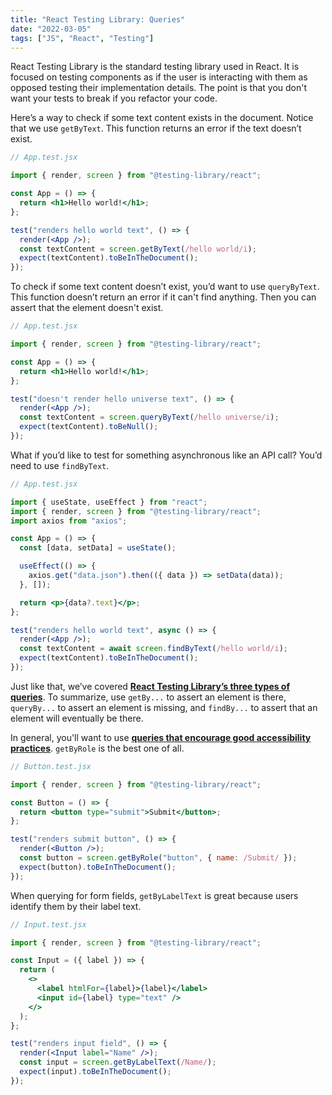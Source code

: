 ```yaml
---
title: "React Testing Library: Queries"
date: "2022-03-05"
tags: ["JS", "React", "Testing"]
---
```


React Testing Library is the standard testing library used in React. It is focused on testing components as if the user is interacting with them as opposed testing their implementation details. The point is that you don't want your tests to break if you refactor your code.

Here’s a way to check if some text content exists in the document. Notice that we use `getByText`. This function returns an error if the text doesn’t exist.

```jsx
// App.test.jsx

import { render, screen } from "@testing-library/react";

const App = () => {
  return <h1>Hello world!</h1>;
};

test("renders hello world text", () => {
  render(<App />);
  const textContent = screen.getByText(/hello world/i);
  expect(textContent).toBeInTheDocument();
});
```

To check if some text content doesn’t exist, you’d want to use `queryByText`. This function doesn’t return an error if it can't find anything. Then you can assert that the element doesn't exist.

```jsx
// App.test.jsx

import { render, screen } from "@testing-library/react";

const App = () => {
  return <h1>Hello world!</h1>;
};

test("doesn't render hello universe text", () => {
  render(<App />);
  const textContent = screen.queryByText(/hello universe/i);
  expect(textContent).toBeNull();
});
```

What if you’d like to test for something asynchronous like an API call? You’d need to use `findByText`.

```jsx
// App.test.jsx

import { useState, useEffect } from "react";
import { render, screen } from "@testing-library/react";
import axios from "axios";

const App = () => {
  const [data, setData] = useState();

  useEffect(() => {
    axios.get("data.json").then(({ data }) => setData(data));
  }, []);

  return <p>{data?.text}</p>;
};

test("renders hello world text", async () => {
  render(<App />);
  const textContent = await screen.findByText(/hello world/i);
  expect(textContent).toBeInTheDocument();
});
```

Just like that, we’ve covered **[React Testing Library’s three types of queries](https://testing-library.com/docs/queries/about)**. To summarize, use `getBy...` to assert an element is there, `queryBy...` to assert an element is missing, and `findBy...` to assert that an element will eventually be there.

In general, you'll want to use **[queries that encourage good accessibility practices](https://testing-library.com/docs/queries/about#priority)**. `getByRole` is the best one of all.

```jsx
// Button.test.jsx

import { render, screen } from "@testing-library/react";

const Button = () => {
  return <button type="submit">Submit</button>;
};

test("renders submit button", () => {
  render(<Button />);
  const button = screen.getByRole("button", { name: /Submit/ });
  expect(button).toBeInTheDocument();
});
```

When querying for form fields, `getByLabelText` is great because users identify them by their label text.

```jsx
// Input.test.jsx

import { render, screen } from "@testing-library/react";

const Input = ({ label }) => {
  return (
    <>
      <label htmlFor={label}>{label}</label>
      <input id={label} type="text" />
    </>
  );
};

test("renders input field", () => {
  render(<Input label="Name" />);
  const input = screen.getByLabelText(/Name/);
  expect(input).toBeInTheDocument();
});
```
